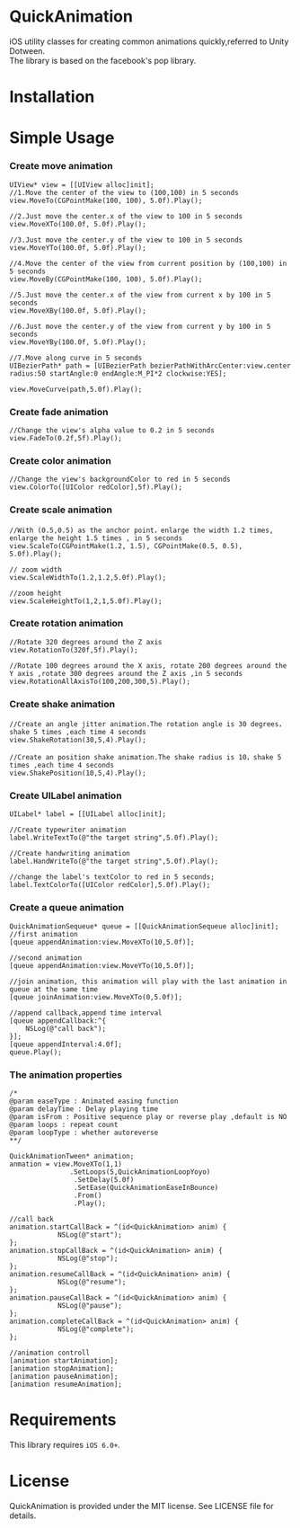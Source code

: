 QuickAnimation
==============

iOS utility classes for creating common animations quickly,referred to Unity Dotween.<br/>
The library is based on the facebook's pop library.


Installation
==============



Simple Usage
==============
### Create move animation

```objc
UIView* view = [[UIView alloc]init];
//1.Move the center of the view to (100,100) in 5 seconds 
view.MoveTo(CGPointMake(100, 100), 5.0f).Play();

//2.Just move the center.x of the view to 100 in 5 seconds
view.MoveXTo(100.0f, 5.0f).Play();

//3.Just move the center.y of the view to 100 in 5 seconds
view.MoveYTo(100.0f, 5.0f).Play();

//4.Move the center of the view from current position by (100,100) in 5 seconds
view.MoveBy(CGPointMake(100, 100), 5.0f).Play();

//5.Just move the center.x of the view from current x by 100 in 5 seconds
view.MoveXBy(100.0f, 5.0f).Play();

//6.Just move the center.y of the view from current y by 100 in 5 seconds
view.MoveYBy(100.0f, 5.0f).Play();

//7.Move along curve in 5 seconds
UIBezierPath* path = [UIBezierPath bezierPathWithArcCenter:view.center radius:50 startAngle:0 endAngle:M_PI*2 clockwise:YES];

view.MoveCurve(path,5.0f).Play();
```
### Create fade animation
```objc
//Change the view's alpha value to 0.2 in 5 seconds
view.FadeTo(0.2f,5f).Play();
```
### Create color animation
```objc
//Change the view's backgroundColor to red in 5 seconds
view.ColorTo([UIColor redColor],5f).Play();
```

### Create scale animation
```objc
//With (0.5,0.5) as the anchor point，enlarge the width 1.2 times, enlarge the height 1.5 times , in 5 seconds
view.ScaleTo(CGPointMake(1.2, 1.5), CGPointMake(0.5, 0.5), 5.0f).Play();

// zoom width
view.ScaleWidthTo(1.2,1.2,5.0f).Play();

//zoom height
view.ScaleHeightTo(1,2,1,5.0f).Play();
```

### Create rotation animation
```objc
//Rotate 320 degrees around the Z axis
view.RotationTo(320f,5f).Play();

//Rotate 100 degrees around the X axis, rotate 200 degrees around the Y axis ,rotate 300 degrees around the Z axis ,in 5 seconds
view.RotationAllAxisTo(100,200,300,5).Play();
```
### Create shake animation
```objc
//Create an angle jitter animation.The rotation angle is 30 degrees，shake 5 times ,each time 4 seconds
view.ShakeRotation(30,5,4).Play();

//Create an position shake animation.The shake radius is 10，shake 5 times ,each time 4 seconds
view.ShakePosition(10,5,4).Play();
```

### Create UILabel animation
```objc
UILabel* label = [[UILabel alloc]init];

//Create typewriter animation
label.WriteTextTo(@"the target string",5.0f).Play();

//Create handwriting animation
label.HandWriteTo(@"the target string",5.0f).Play();

//change the label's textColor to red in 5 seconds;
label.TextColorTo([UIColor redColor],5.0f).Play();
```

### Create a queue animation
```objc
QuickAnimationSequeue* queue = [[QuickAnimationSequeue alloc]init];
//first animation
[queue appendAnimation:view.MoveXTo(10,5.0f)];

//second animation
[queue appendAnimation:view.MoveYTo(10,5.0f)];

//join animation, this animation will play with the last animation in queue at the same time
[queue joinAnimation:view.MoveXTo(0,5.0f)];

//append callback,append time interval
[queue appendCallback:^{
	NSLog(@"call back");            
}];
[queue appendInterval:4.0f];
queue.Play();
```
### The animation properties
```objc
/*
@param easeType : Animated easing function
@param delayTime : Delay playing time
@param isFrom : Positive sequence play or reverse play ,default is NO
@param loops : repeat count
@param loopType : whether autoreverse
**/

QuickAnimationTween* animation;
anmation = view.MoveXTo(1,1)
			   .SetLoops(5,QuickAnimationLoopYoyo)
				.SetDelay(5.0f)
				.SetEase(QuickAnimationEaseInBounce)
				.From()
				.Play();
     
//call back
animation.startCallBack = ^(id<QuickAnimation> anim) {
            NSLog(@"start");
};
animation.stopCallBack = ^(id<QuickAnimation> anim) {
            NSLog(@"stop");
};
animation.resumeCallBack = ^(id<QuickAnimation> anim) {
            NSLog(@"resume");
};
animation.pauseCallBack = ^(id<QuickAnimation> anim) {
            NSLog(@"pause");
};
animation.completeCallBack = ^(id<QuickAnimation> anim) {
            NSLog(@"complete");
};

//animation controll
[animation startAnimation];
[animation stopAnimation];
[animation pauseAnimation];
[animation resumeAnimation];
```


Requirements
==============
This library requires `iOS 6.0+`.


License
==============
QuickAnimation is provided under the MIT license. See LICENSE file for details.

